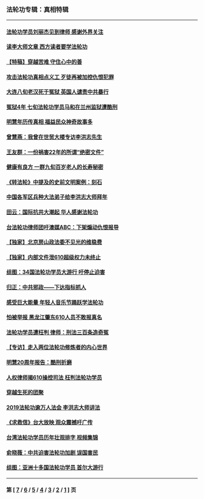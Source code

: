 ### 法轮功专辑：真相特辑
---
#### [法轮功学员刘丽杰见到律师 感谢外界关注](../../pages/nf4389/n13927012.md?03300430) 
#### [读李大师文章 西方读者要学法轮功](../../pages/nf4389/n13925142.md?03300430) 
#### [【特稿】穿越苦难 守住心中的善](../../pages/nf4389/n13784979.md?03300430) 
#### [攻击法轮功真相点义工 歹徒再被加控仇恨犯罪](../../pages/nf4389/n13601019.md?03300430) 
#### [大连八旬老汉死于冤狱 英国人谴责中共暴行](../../pages/nf4389/n13480118.md?03300430) 
#### [冤狱4年 七旬法轮功学员马和在兰州监狱遭酷刑](../../pages/nf4389/n13304688.md?03300430) 
#### [明慧年历传真相 福益民众神奇故事多](../../pages/nf4389/n13294545.md?03300430) 
#### [曾慧燕：我曾在世贸大楼专访李洪志先生](../../pages/nf4389/n12898729.md?03300430) 
#### [王友群：一份祸害22年的所谓“绝密文件”](../../pages/nf4389/n12871750.md?03300430) 
#### [健康有良方 一群九旬百岁老人的长寿秘密](../../pages/nf4389/n12847475.md?03300430) 
#### [《转法轮》中提及的史前文明案例：刻石](../../pages/nf4389/n12758577.md?03300430) 
#### [中国各军区兵种大法弟子给李洪志大师拜年](../../pages/nf4389/n12750047.md?03300430) 
#### [田云：国际抗共大潮起 华人感谢法轮功](../../pages/nf4389/n12357708.md?03300430) 
#### [台法轮功律师团吁澳媒ABC：下架煽动仇恨报导](../../pages/nf4389/n12279917.md?03300430) 
#### [【独家】北京房山政法委不见光的维稳费](../../pages/nf4389/n12031979.md?03300430) 
#### [【独家】内部文件泄610超级权力未终止](../../pages/nf4389/n12023895.md?03300430) 
#### [组图：34国法轮功学员大游行 吁停止迫害](../../pages/nf4389/n11492658.md?03300430) 
#### [归正：中共邪政——下达指标抓人](../../pages/nf4389/n11474770.md?03300430) 
#### [感受巨大能量 年轻人音乐节踊跃学法轮功](../../pages/nf4389/n11441981.md?03300430) 
#### [怕被举报 黑龙江肇东610人员不敢报真名](../../pages/nf4389/n11436499.md?03300430) 
#### [法轮功学员遭枉判 律师：刑法三百条造奇冤](../../pages/nf4389/n11433943.md?03300430) 
#### [【专访】走入两位法轮功修炼者的内心世界](../../pages/nf4389/n11415623.md?03300430) 
#### [明慧20周年报告：酷刑折磨](../../pages/nf4389/n11387954.md?03300430) 
#### [人权律师揭610操控司法 枉判法轮功学员](../../pages/nf4389/n11313370.md?03300430) 
#### [穿越生死的团聚](../../pages/nf4389/n11258922.md?03300430) 
#### [2019法轮功逾万人法会 李洪志大师讲法](../../pages/nf4389/n11265303.md?03300430) 
#### [《求救信》台大放映 观众震撼吁广传](../../pages/nf4389/n10922251.md?03300430) 
#### [台湾法轮功学员历年壮观排字 视频集锦](../../pages/nf4389/n10878789.md?03300430) 
#### [俞晓薇：中共迫害法轮功加剧 误国害民](../../pages/nf4389/n10859260.md?03300430) 
#### [组图：亚洲十多国法轮功学员 首尔大游行](../../pages/nf4389/n10781149.md?03300430) 

---
#### 第 [ [7](./7.md?03300430) / [6](./6.md?03300430) / [5](./5.md?03300430) / [4](./4.md?03300430) / [3](./3.md?03300430) / [2](./2.md?03300430) / [1](./1.md?03300430) ] 页

